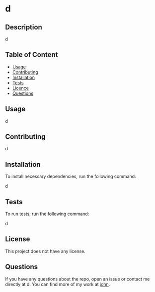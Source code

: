 

  # **d**

  
  
  ## Description 
  d

  ## Table of Content

  * [Usage](#usage)
  * [Contributing](#contributing)
  * [Installation](#installation)
  * [Tests](#tests)
  * [Licence](#license)
  * [Questions](#questions)

  ## Usage

  d

  ## Contributing

  d

  ## Installation

  To install necessary dependencies, run the following command:

  d

  ## Tests

  To run tests, run the following command:
  
  d

  ## License

   This project does not have any license. 

  ## Questions

  If you have any questions about the repo, open an issue or contact me directly at d. You can find more of my work at [john](https://github.com/john/).

